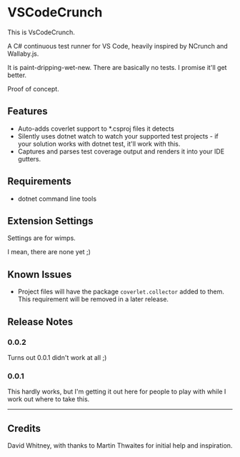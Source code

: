 # VSCodeCrunch

This is VsCodeCrunch.

A C# continuous test runner for VS Code, heavily inspired by NCrunch and Wallaby.js.

It is paint-dripping-wet-new. There are basically no tests. I promise it'll get better.

Proof of concept.

## Features

* Auto-adds coverlet support to *.csproj files it detects
* Silently uses dotnet watch to watch your supported test projects - if your solution works with dotnet test, it'll work with this.
* Captures and parses test coverage output and renders it into your IDE gutters.

## Requirements

* dotnet command line tools

## Extension Settings

Settings are for wimps.

I mean, there are none yet ;)

## Known Issues

* Project files will have the package `coverlet.collector` added to them. This requirement will be removed in a later release.

## Release Notes


### 0.0.2

Turns out 0.0.1 didn't work at all ;)

### 0.0.1

This hardly works, but I'm getting it out here for people to play with while I work out where to take this.

-----------------------------------------------------------------------------------------------------------
## Credits

David Whitney, with thanks to Martin Thwaites for initial help and inspiration.